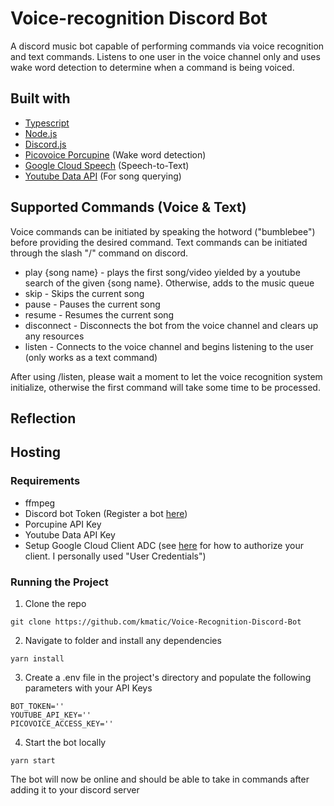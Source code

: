 # Voice-recognition Discord Bot

A discord music bot capable of performing commands via voice recognition and text commands. Listens to one user in the voice channel only and uses wake word detection to determine when a command is being voiced.

## Built with

- [Typescript](https://www.typescriptlang.org/)
- [Node.js](https://nodejs.org/en/)
- [Discord.js](https://discord.js.org/#/)
- [Picovoice Porcupine](https://picovoice.ai/platform/porcupine/) (Wake word detection)
- [Google Cloud Speech](https://cloud.google.com/speech-to-text) (Speech-to-Text)
- [Youtube Data API](https://developers.google.com/youtube/v3/docs) (For song querying)

## Supported Commands (Voice & Text)

Voice commands can be initiated by speaking the hotword ("bumblebee") before providing the desired command. Text commands can be initiated through the slash "/" command on discord.

- play {song name} - plays the first song/video yielded by a youtube search of the given {song name}. Otherwise, adds to the music queue
- skip - Skips the current song
- pause - Pauses the current song
- resume - Resumes the current song
- disconnect - Disconnects the bot from the voice channel and clears up any resources
- listen - Connects to the voice channel and begins listening to the user (only works as a text command)

After using /listen, please wait a moment to let the voice recognition system initialize, otherwise the first command will take some time to be processed.

## Reflection

## Hosting

### Requirements

- ffmpeg
- Discord bot Token (Register a bot [here](https://discord.com/developers/applications))
- Porcupine API Key
- Youtube Data API Key
- Setup Google Cloud Client ADC (see [here](https://cloud.google.com/docs/authentication/provide-credentials-adc) for how to authorize your client. I personally used "User Credentials")

### Running the Project

1. Clone the repo

```
git clone https://github.com/kmatic/Voice-Recognition-Discord-Bot
```

2. Navigate to folder and install any dependencies

```
yarn install
```

3. Create a .env file in the project's directory and populate the following parameters with your API Keys

```
BOT_TOKEN=''
YOUTUBE_API_KEY=''
PICOVOICE_ACCESS_KEY=''
```

4. Start the bot locally

```
yarn start
```

The bot will now be online and should be able to take in commands after adding it to your discord server

